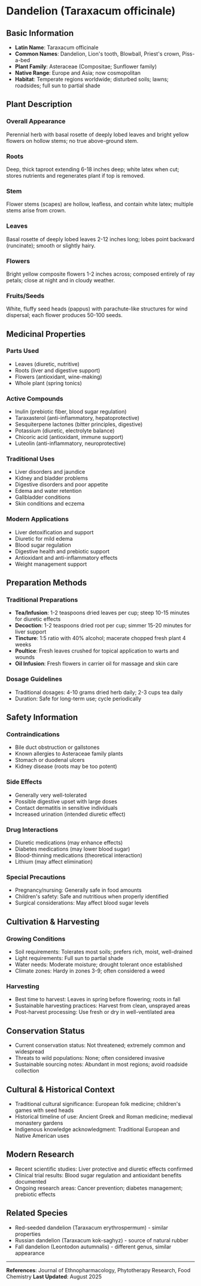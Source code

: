 # Dandelion (Taraxacum officinale)

## Basic Information
- **Latin Name**: Taraxacum officinale
- **Common Names**: Dandelion, Lion's tooth, Blowball, Priest's crown, Piss-a-bed
- **Plant Family**: Asteraceae (Compositae; Sunflower family)
- **Native Range**: Europe and Asia; now cosmopolitan
- **Habitat**: Temperate regions worldwide; disturbed soils; lawns; roadsides; full sun to partial shade

## Plant Description

### Overall Appearance
Perennial herb with basal rosette of deeply lobed leaves and bright yellow flowers on hollow stems; no true above-ground stem.

### Roots
Deep, thick taproot extending 6-18 inches deep; white latex when cut; stores nutrients and regenerates plant if top is removed.

### Stem
Flower stems (scapes) are hollow, leafless, and contain white latex; multiple stems arise from crown.

### Leaves
Basal rosette of deeply lobed leaves 2-12 inches long; lobes point backward (runcinate); smooth or slightly hairy.

### Flowers
Bright yellow composite flowers 1-2 inches across; composed entirely of ray petals; close at night and in cloudy weather.

### Fruits/Seeds
White, fluffy seed heads (pappus) with parachute-like structures for wind dispersal; each flower produces 50-100 seeds.

## Medicinal Properties

### Parts Used
- Leaves (diuretic, nutritive)
- Roots (liver and digestive support)
- Flowers (antioxidant, wine-making)
- Whole plant (spring tonics)

### Active Compounds
- Inulin (prebiotic fiber, blood sugar regulation)
- Taraxasterol (anti-inflammatory, hepatoprotective)
- Sesquiterpene lactones (bitter principles, digestive)
- Potassium (diuretic, electrolyte balance)
- Chicoric acid (antioxidant, immune support)
- Luteolin (anti-inflammatory, neuroprotective)

### Traditional Uses
- Liver disorders and jaundice
- Kidney and bladder problems
- Digestive disorders and poor appetite
- Edema and water retention
- Gallbladder conditions
- Skin conditions and eczema

### Modern Applications
- Liver detoxification and support
- Diuretic for mild edema
- Blood sugar regulation
- Digestive health and prebiotic support
- Antioxidant and anti-inflammatory effects
- Weight management support

## Preparation Methods

### Traditional Preparations
- **Tea/Infusion**: 1-2 teaspoons dried leaves per cup; steep 10-15 minutes for diuretic effects
- **Decoction**: 1-2 teaspoons dried root per cup; simmer 15-20 minutes for liver support
- **Tincture**: 1:5 ratio with 40% alcohol; macerate chopped fresh plant 4 weeks
- **Poultice**: Fresh leaves crushed for topical application to warts and wounds
- **Oil Infusion**: Fresh flowers in carrier oil for massage and skin care

### Dosage Guidelines
- Traditional dosages: 4-10 grams dried herb daily; 2-3 cups tea daily
- Duration: Safe for long-term use; cycle periodically

## Safety Information

### Contraindications
- Bile duct obstruction or gallstones
- Known allergies to Asteraceae family plants
- Stomach or duodenal ulcers
- Kidney disease (roots may be too potent)

### Side Effects
- Generally very well-tolerated
- Possible digestive upset with large doses
- Contact dermatitis in sensitive individuals
- Increased urination (intended diuretic effect)

### Drug Interactions
- Diuretic medications (may enhance effects)
- Diabetes medications (may lower blood sugar)
- Blood-thinning medications (theoretical interaction)
- Lithium (may affect elimination)

### Special Precautions
- Pregnancy/nursing: Generally safe in food amounts
- Children's safety: Safe and nutritious when properly identified
- Surgical considerations: May affect blood sugar levels

## Cultivation & Harvesting

### Growing Conditions
- Soil requirements: Tolerates most soils; prefers rich, moist, well-drained
- Light requirements: Full sun to partial shade
- Water needs: Moderate moisture; drought tolerant once established
- Climate zones: Hardy in zones 3-9; often considered a weed

### Harvesting
- Best time to harvest: Leaves in spring before flowering; roots in fall
- Sustainable harvesting practices: Harvest from clean, unsprayed areas
- Post-harvest processing: Use fresh or dry in well-ventilated area

## Conservation Status
- Current conservation status: Not threatened; extremely common and widespread
- Threats to wild populations: None; often considered invasive
- Sustainable sourcing notes: Abundant in most regions; avoid roadside collection

## Cultural & Historical Context
- Traditional cultural significance: European folk medicine; children's games with seed heads
- Historical timeline of use: Ancient Greek and Roman medicine; medieval monastery gardens
- Indigenous knowledge acknowledgment: Traditional European and Native American uses

## Modern Research
- Recent scientific studies: Liver protective and diuretic effects confirmed
- Clinical trial results: Blood sugar regulation and antioxidant benefits documented
- Ongoing research areas: Cancer prevention; diabetes management; prebiotic effects

## Related Species
- Red-seeded dandelion (Taraxacum erythrospermum) - similar properties
- Russian dandelion (Taraxacum kok-saghyz) - source of natural rubber
- Fall dandelion (Leontodon autumnalis) - different genus, similar appearance

---

**References**: Journal of Ethnopharmacology, Phytotherapy Research, Food Chemistry
**Last Updated**: August 2025